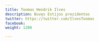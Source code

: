 ```yaml
---
title: Toomas Hendrik Ilves
description: Buvęs Estijos prezidentas
twitter: https://twitter.com/IlvesToomas
facebook: 
weight: 1200

---
```


